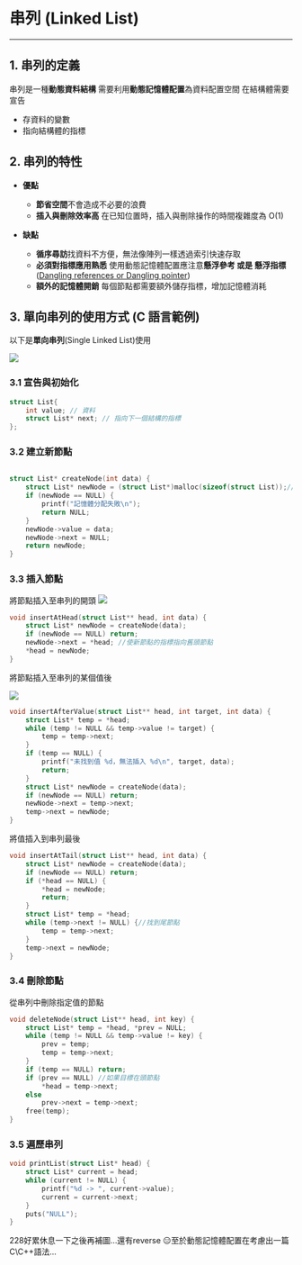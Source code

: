 # 串列 (Linked List)

---

## 1. 串列的定義

串列是一種**動態資料結構**
需要利用**動態記憶體配置**為資料配置空間
在結構體需要宣告

- 存資料的變數
- 指向結構體的指標

## 2. 串列的特性

- **優點**
  - **節省空間**不會造成不必要的浪費
  - **插入與刪除效率高** 在已知位置時，插入與刪除操作的時間複雜度為 O(1)

- **缺點**  
  - **循序尋訪**找資料不方便，無法像陣列一樣透過索引快速存取
  - **必須對指標應用熟悉** 使用動態記憶體配置應注意**懸浮參考 或是 懸浮指標**([Dangling references or Dangling pointer](https://zh.wikipedia.org/zh-tw/%E8%BF%B7%E9%80%94%E6%8C%87%E9%92%88))
  - **額外的記憶體開銷** 每個節點都需要額外儲存指標，增加記憶體消耗

## 3. 單向串列的使用方式 (C 語言範例)

以下是**單向串列**(Single Linked List)使用

![ ](https://raw.githubusercontent.com/tim941008/note/main/resource/Singlelist.png)

### 3.1 宣告與初始化

```c
struct List{
    int value; // 資料
    struct List* next; // 指向下一個結構的指標
};
```

### 3.2 建立新節點

```c

struct List* createNode(int data) {
    struct List* newNode = (struct List*)malloc(sizeof(struct List));//分配記憶體
    if (newNode == NULL) {
        printf("記憶體分配失敗\n");
        return NULL;
    }
    newNode->value = data;
    newNode->next = NULL;
    return newNode;
}
```

### 3.3 插入節點

將節點插入至串列的開頭
![ ](https://raw.githubusercontent.com/tim941008/note/main/resource/newnode.gif)

```c
void insertAtHead(struct List** head, int data) {
    struct List* newNode = createNode(data);
    if (newNode == NULL) return;
    newNode->next = *head; //使新節點的指標指向舊頭節點
    *head = newNode;
}
```

將節點插入至串列的某個值後

![ ](https://raw.githubusercontent.com/tim941008/note/main/resource/SLCinsert.gif)

```c
void insertAfterValue(struct List** head, int target, int data) {
    struct List* temp = *head;
    while (temp != NULL && temp->value != target) {
        temp = temp->next;
    }
    if (temp == NULL) {
        printf("未找到值 %d，無法插入 %d\n", target, data);
        return;
    }
    struct List* newNode = createNode(data);
    if (newNode == NULL) return;
    newNode->next = temp->next;
    temp->next = newNode;
}
```

將值插入到串列最後

```c
void insertAtTail(struct List** head, int data) {
    struct List* newNode = createNode(data);
    if (newNode == NULL) return;
    if (*head == NULL) {
        *head = newNode;
        return;
    }
    struct List* temp = *head;
    while (temp->next != NULL) {//找到尾節點
        temp = temp->next;
    }
    temp->next = newNode;
}
```

### 3.4 刪除節點

從串列中刪除指定值的節點

```c
void deleteNode(struct List** head, int key) {
    struct List* temp = *head, *prev = NULL;
    while (temp != NULL && temp->value != key) {
        prev = temp;
        temp = temp->next;
    }
    if (temp == NULL) return;
    if (prev == NULL) //如果目標在頭節點
        *head = temp->next;
    else
        prev->next = temp->next;
    free(temp);
}

```

### 3.5 遍歷串列

```c
void printList(struct List* head) {
    struct List* current = head;
    while (current != NULL) {
        printf("%d -> ", current->value);
        current = current->next;
    }
    puts("NULL");
}
```

228好累休息一下之後再補圖...還有reverse
😑至於動態記憶體配置在考慮出一篇C\C++語法...  
